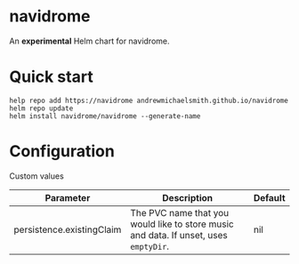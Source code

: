 # navidrome

An **experimental** Helm chart for navidrome.

# Quick start

```
help repo add https://navidrome andrewmichaelsmith.github.io/navidrome
helm repo update   
helm install navidrome/navidrome --generate-name
```

# Configuration

Custom values

| Parameter                 | Description | Default |
| ------------------------- | ----------- | ------- |
| persistence.existingClaim | The PVC name that you would like to store music and data. If unset, uses `emptyDir`. | nil |



